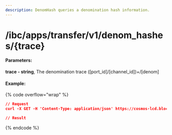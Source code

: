 ```yaml
---
description: DenomHash queries a denomination hash information.
---
```


# /ibc/apps/transfer/v1/denom\_hashes/{trace}

#### **Parameters:**

**trace - string**, The denomination trace (\[port\_id]/\[channel\_id])+/\[denom]

#### Example:

{% code overflow="wrap" %}
```json
// Request
curl -X GET -H 'Content-Type: application/json' https://cosmos-lcd.blockpi.network/cosmos/<your-api-key>/v1/ibc/apps/transfer/v1/denom_hashes/{trace}

// Result

```
{% endcode %}
